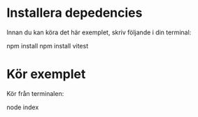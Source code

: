 # Installera depedencies
Innan du kan köra det här exemplet, skriv följande i din terminal:

npm install
npm install vitest

# Kör exemplet
Kör från terminalen:

node index
